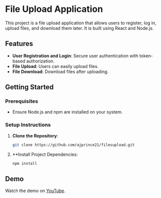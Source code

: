 # File Upload Application

This project is a file upload application that allows users to register, log in, upload files, and download them later. It is built using React and Node.js.

## Features

- **User Registration and Login**: Secure user authentication with token-based authorization.
- **File Upload**: Users can easily upload files.
- **File Download**: Download files after uploading.

## Getting Started

### Prerequisites

- Ensure Node.js and npm are installed on your system.

### Setup Instructions

1. **Clone the Repository**:
   ```bash
   git clone https://github.com/ajprince21/filesupload.git
2.  **Install Project Dependencies:
    ```bash
    npm install

## Demo
Watch the demo on [YouTube](https://www.youtube.com/watch?v=KZ0uETcprD0).
